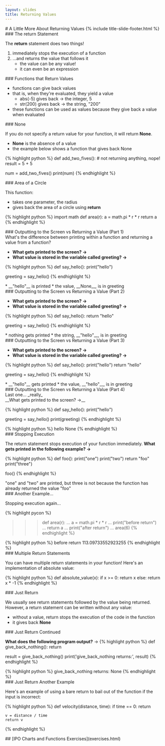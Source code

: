 ```yaml
---
layout: slides
title: Returning Values 
---
```

<section markdown="block" class="title-slide">
#  A Little More About Returning Values
{% include title-slide-footer.html %}
</section>

<section markdown="block">
###  The return Statement

The __return__ statement does two things!

1. immediately stops the execution of a function
2. ...and returns the value that follows it
	* the value can be any value!
	* it can even be an expression
</section>


<section markdown="block">
###  Functions that Return Values

* functions can give back values
* that is, when they're evaluated, they yield a value
	* abs(-5) gives back &rarr; the integer, 5
	* str(200) gives back &rarr; the string, "200"
* these functions can be used as values because they give back a value when evaluated
</section>

<section markdown="block">
###  None

If you do not specify a return value for your function, it will return __None__.

* __None__ is the absence of a value
* the example below shows a function that gives back None

{% highlight python %}
def add_two_fives():
	# not returning anything, nope!
	result = 5 + 5

num = add_two_fives()
print(num)
{% endhighlight %}
</section>

<section markdown="block">
###  Area of a Circle

This function:

* takes one parameter, the radius
* gives back the area of a circle using __return__

{% highlight python %}
import math
def area(r):
	a = math.pi * r * r
	return a
{% endhighlight %}
</section>

<section markdown="block">
###  Outputting to the Screen vs Returning a Value (Part 1)

<aside>What's the difference between printing within a function and returning a value from a function?</aside> 

* __What gets printed to the screen? &rarr;__
* __What value is stored in the variable called greeting? &rarr;__

{% highlight python %}
def say_hello():
	print("hello")

greeting = say_hello()
{% endhighlight %}

<div class='incremental' markdown='block'>
* __"hello"__ is printed
* the value, __None__, is in greeting
</div>
</section>

<section markdown="block">
###  Outputting to the Screen vs Returning a Value (Part 2)

* __What gets printed to the screen? &rarr;__
* __What value is stored in the variable called greeting? &rarr;__

{% highlight python %}
def say_hello():
	return "hello"

greeting = say_hello()
{% endhighlight %}

<div class='incremental' markdown='block'>
* nothing gets printed
* the string, __"hello"__, is in greeting
</div>
</section>

<section markdown="block">
###  Outputting to the Screen vs Returning a Value (Part 3)

* __What gets printed to the screen? &rarr;__
* __What value is stored in the variable called greeting? &rarr;__

{% highlight python %}
def say_hello():
	print("hello")
	return "hello"

greeting = say_hello()
{% endhighlight %}

<div class='incremental' markdown='block'>
* __"hello"__ gets printed
* the value, __"hello"__, is in greeting
</div>
</section>

<section markdown="block">
###  Outputting to the Screen vs Returning a Value (Part 4)

<aside markdown="block">
Last one... _really_
</aside>
__What gets printed to the screen? &rarr;__

{% highlight python %}
def say_hello():
	print("hello")

greeting = say_hello()
print(greeting)
{% endhighlight %}

<div class='incremental' markdown='block'>
{% highlight python %}
hello
None
{% endhighlight %}
</div>
</section>


<section markdown="block">
###  Stopping Execution

The return statement stops execution of your function immediately.  __What gets printed in the following example? &rarr;__

{% highlight python %}
def foo():
	print("one")
	print("two")
	return "foo"
	print("three")

foo()
{% endhighlight %}
<div class="incremental" markdown="block">
"one" and "two" are printed, but three is not because the function has already returned the value "foo"
</div>
</section>

<section markdown="block">
###  Another Example...

Stopping execution again...

{% highlight pycon %}
>>> def area(r):
...   a = math.pi * r * r
...   print("before return")
...   return a
...   print("after return")
... 
>>> area(6)
{% endhighlight %}

<div class="incremental" markdown="block">
{% highlight python %}
before return
113.09733552923255
{% endhighlight %}
</div>
</section>

<section markdown="block">
###  Multiple Return Statements

You can have multiple return statements in your function!  Here's an implementation of absolute value:

{% highlight python %}
def absolute_value(x):
	if x >= 0:
		return x
	else:
		return x * -1
{% endhighlight %}
<!--_-->
</section>

<section markdown="block">
###  Just Return

We usually see return statements followed by the value being returned.  However, a return statement can be written without any value:

* without a value, return stops the execution of the code in the function
* it gives back __None__ 



</section>

<section markdown="block">
###  Just Return Continued

__What does the following program output?__ &rarr;
{% highlight python %}
def give_back_nothing():
	return

result = give_back_nothing()
print('give_back_nothing returns:', result)
{% endhighlight %}

<div class="incremental" markdown="block">
{% highlight python %}
give_back_nothing returns: None
{% endhighlight %}
</div>
</section>

<section markdown="block">
###  Just Return Another Example

Here's an example of using a bare return to bail out of the function if the input is incorrect:

{% highlight python %}
def velocity(distance, time):
	if time == 0:
		return
	
	v = distance / time
	return v
{% endhighlight %}

</section>

<section markdown="block">
##  [IPO Charts and Functions Exercises](exercises.html)
</section>
